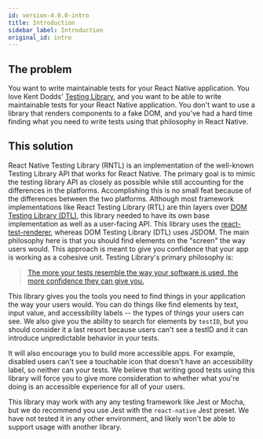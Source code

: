 ```yaml
---
id: version-4.0.0-intro
title: Introduction
sidebar_label: Introduction
original_id: intro
---
```


## The problem

You want to write maintainable tests for your React Native application. You love Kent Dodds'
[Testing Library](https://testing-library.com), and you want to be able to write maintainable tests
for your React Native application. You don't want to use a library that renders components to a fake
DOM, and you've had a hard time finding what you need to write tests using that philosophy in React
Native.

## This solution

React Native Testing Library (RNTL) is an implementation of the well-known Testing Library API that
works for React Native. The primary goal is to mimic the testing library API as closely as possible
while still accounting for the differences in the platforms. Accomplishing this is no small feat
because of the differences between the two platforms. Although most framework implementations like
React Testing Library (RTL) are thin layers over
[DOM Testing Library (DTL)](https://testing-library.com), this library needed to have its own base
implementation as well as a user-facing API. This library uses the
[react-test-renderer](https://reactjs.org/docs/test-renderer.html), whereas DOM Testing Library
(DTL) uses JSDOM. The main philosophy here is that you should find elements on the "screen" the way
users would. This approach is meant to give you confidence that your app is working as a cohesive
unit. Testing Library's primary philosophy is:

> [The more your tests resemble the way your software is used, the more confidence they can give you.](guiding-principles.md)

This library gives you the tools you need to find things in your application the way your users
would. You can do things like find elements by text, input value, and accessibility labels -- the
types of things your users can see. We also give you the ability to search for elements by `testID`,
but you should consider it a last resort because users can't see a testID and it can introduce
unpredictable behavior in your tests.

It will also encourage you to build more accessible apps. For example, disabled users can't see a
touchable icon that doesn't have an accessibility label, so neither can your tests. We believe that
writing good tests using this library will force you to give more consideration to whether what
you're doing is an accessible experience for all of your users.

This library may work with any any testing framework like Jest or Mocha, but we do recommend you use
Jest with the `react-native` Jest preset. We have not tested it in any other environment, and likely
won't be able to support usage with another library.
